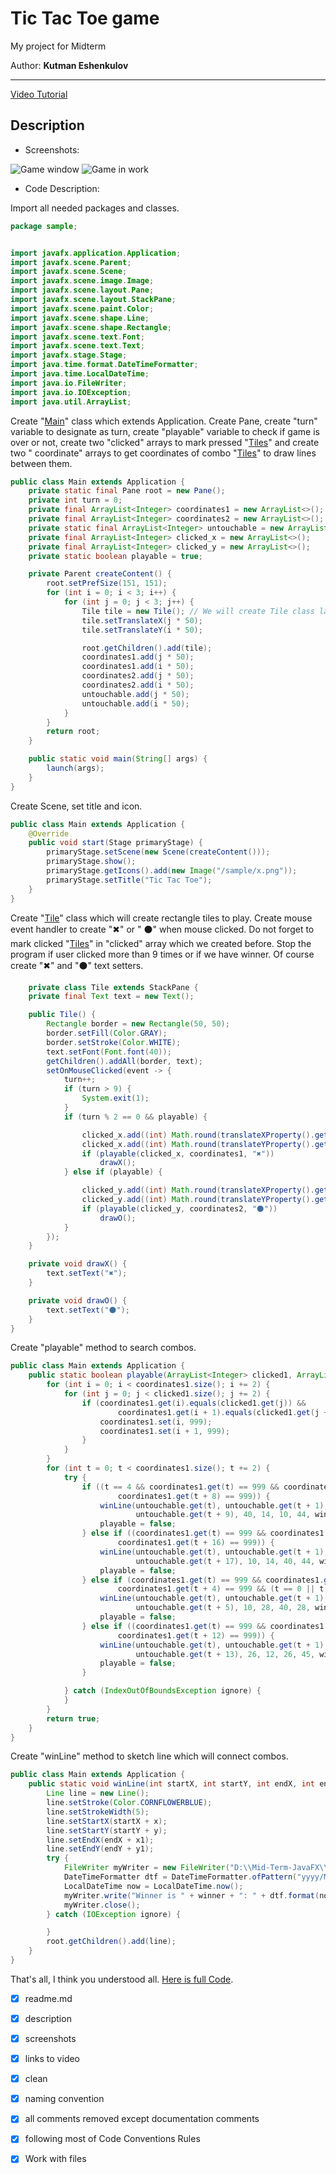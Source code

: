 # Tic Tac Toe game

My project for Midterm

Author: **Kutman Eshenkulov**

___
[Video Tutorial](https://www.youtube.com/watch?v=dQw4w9WgXcQ)

## Description

* Screenshots:

![Game window](https://user-images.githubusercontent.com/73386100/111062011-8dae3380-84d0-11eb-9ee3-af9a84fdeeb6.png)
![Game in work](https://user-images.githubusercontent.com/73386100/111061997-75d6af80-84d0-11eb-9ff5-da9a1ec0d805.png)

* Code Description:

Import all needed packages and classes.

```Java
package sample;


import javafx.application.Application;
import javafx.scene.Parent;
import javafx.scene.Scene;
import javafx.scene.image.Image;
import javafx.scene.layout.Pane;
import javafx.scene.layout.StackPane;
import javafx.scene.paint.Color;
import javafx.scene.shape.Line;
import javafx.scene.shape.Rectangle;
import javafx.scene.text.Font;
import javafx.scene.text.Text;
import javafx.stage.Stage;
import java.time.format.DateTimeFormatter;
import java.time.LocalDateTime;
import java.io.FileWriter;
import java.io.IOException;
import java.util.ArrayList;

```

Create "<ins>Main</ins>" class which extends Application. Create Pane, create "turn" variable to designate as turn,
create "playable"
variable to check if game is over or not, create two "clicked" arrays to mark pressed "<ins>Tiles</ins>" and create
two "
coordinate" arrays to get coordinates of combo "<ins>Tiles</ins>" to draw lines between them.

```Java
public class Main extends Application {
    private static final Pane root = new Pane();
    private int turn = 0;
    private final ArrayList<Integer> coordinates1 = new ArrayList<>();
    private final ArrayList<Integer> coordinates2 = new ArrayList<>();
    private static final ArrayList<Integer> untouchable = new ArrayList<>();
    private final ArrayList<Integer> clicked_x = new ArrayList<>();
    private final ArrayList<Integer> clicked_y = new ArrayList<>();
    private static boolean playable = true;

    private Parent createContent() {
        root.setPrefSize(151, 151);
        for (int i = 0; i < 3; i++) {
            for (int j = 0; j < 3; j++) {
                Tile tile = new Tile(); // We will create Tile class later.
                tile.setTranslateX(j * 50);
                tile.setTranslateY(i * 50);

                root.getChildren().add(tile);
                coordinates1.add(j * 50);
                coordinates1.add(i * 50);
                coordinates2.add(j * 50);
                coordinates2.add(i * 50);
                untouchable.add(j * 50);
                untouchable.add(i * 50);
            }
        }
        return root;
    }

    public static void main(String[] args) {
        launch(args);
    }
}
```

Create Scene, set title and icon.

```Java
public class Main extends Application {
    @Override
    public void start(Stage primaryStage) {
        primaryStage.setScene(new Scene(createContent()));
        primaryStage.show();
        primaryStage.getIcons().add(new Image("/sample/x.png"));
        primaryStage.setTitle("Tic Tac Toe");
    }
}
```

Create "<ins>Tile</ins>" class which will create rectangle tiles to play. Create mouse event handler to create "✖" or "
⚫" when mouse clicked. Do not forget to mark clicked "<ins>Tiles</ins>" in "clicked" array which we created before. Stop
the program if user clicked more than 9 times or if we have winner. Of course create "✖" and "⚫" text setters.

```Java
    private class Tile extends StackPane {
    private final Text text = new Text();

    public Tile() {
        Rectangle border = new Rectangle(50, 50);
        border.setFill(Color.GRAY);
        border.setStroke(Color.WHITE);
        text.setFont(Font.font(40));
        getChildren().addAll(border, text);
        setOnMouseClicked(event -> {
            turn++;
            if (turn > 9) {
                System.exit(1);
            }
            if (turn % 2 == 0 && playable) {

                clicked_x.add((int) Math.round(translateXProperty().getValue()));
                clicked_x.add((int) Math.round(translateYProperty().getValue()));
                if (playable(clicked_x, coordinates1, "✖"))
                    drawX();
            } else if (playable) {

                clicked_y.add((int) Math.round(translateXProperty().getValue()));
                clicked_y.add((int) Math.round(translateYProperty().getValue()));
                if (playable(clicked_y, coordinates2, "⚫"))
                    drawO();
            }
        });
    }

    private void drawX() {
        text.setText("✖");
    }

    private void drawO() {
        text.setText("⚫");
    }
}   
```

Create "playable" method to search combos.

```Java
public class Main extends Application {
    public static boolean playable(ArrayList<Integer> clicked1, ArrayList<Integer> coordinates1, String winner) {
        for (int i = 0; i < coordinates1.size(); i += 2) {
            for (int j = 0; j < clicked1.size(); j += 2) {
                if (coordinates1.get(i).equals(clicked1.get(j)) &&
                        coordinates1.get(i + 1).equals(clicked1.get(j + 1))) {
                    coordinates1.set(i, 999);
                    coordinates1.set(i + 1, 999);
                }
            }
        }
        for (int t = 0; t < coordinates1.size(); t += 2) {
            try {
                if ((t == 4 && coordinates1.get(t) == 999 && coordinates1.get(t + 4) == 999 &&
                        coordinates1.get(t + 8) == 999)) {
                    winLine(untouchable.get(t), untouchable.get(t + 1), untouchable.get(t + 8),
                            untouchable.get(t + 9), 40, 14, 10, 44, winner);
                    playable = false;
                } else if ((coordinates1.get(t) == 999 && coordinates1.get(t + 8) == 999 &&
                        coordinates1.get(t + 16) == 999)) {
                    winLine(untouchable.get(t), untouchable.get(t + 1), untouchable.get(t + 16),
                            untouchable.get(t + 17), 10, 14, 40, 44, winner);
                    playable = false;
                } else if (coordinates1.get(t) == 999 && coordinates1.get(t + 2) == 999 &&
                        coordinates1.get(t + 4) == 999 && (t == 0 || t == 6 || t == 12)) {
                    winLine(untouchable.get(t), untouchable.get(t + 1), untouchable.get(t + 4),
                            untouchable.get(t + 5), 10, 28, 40, 28, winner);
                    playable = false;
                } else if ((coordinates1.get(t) == 999 && coordinates1.get(t + 6) == 999 &&
                        coordinates1.get(t + 12) == 999)) {
                    winLine(untouchable.get(t), untouchable.get(t + 1), untouchable.get(t + 12),
                            untouchable.get(t + 13), 26, 12, 26, 45, winner);
                    playable = false;
                }

            } catch (IndexOutOfBoundsException ignore) {
            }
        }
        return true;
    }
}

```

Create "winLine" method to sketch line which will connect combos.

```Java
public class Main extends Application {
    public static void winLine(int startX, int startY, int endX, int endY, int x, int y, int x1, int y1, String winner) {
        Line line = new Line();
        line.setStroke(Color.CORNFLOWERBLUE);
        line.setStrokeWidth(5);
        line.setStartX(startX + x);
        line.setStartY(startY + y);
        line.setEndX(endX + x1);
        line.setEndY(endY + y1);
        try {
            FileWriter myWriter = new FileWriter("D:\\Mid-Term-JavaFX\\Winner List.txt", true);
            DateTimeFormatter dtf = DateTimeFormatter.ofPattern("yyyy/MM/dd HH:mm:ss");
            LocalDateTime now = LocalDateTime.now();
            myWriter.write("Winner is " + winner + ": " + dtf.format(now) + "\n");
            myWriter.close();
        } catch (IOException ignore) {

        }
        root.getChildren().add(line);
    }
}
```

That's all, I think you understood
all. [Here is full Code](https://github.com/Kutman7/Mid-Term-JavaFX/blob/main/sample/Main.java).
* [x] readme.md
* [x] description
* [x] screenshots
* [x] links to video
* [x] clean
* [x] naming convention
* [x] all comments removed except documentation comments

* [x] following most of Code Conventions Rules
* [x] Work with files